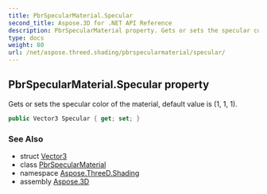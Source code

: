 ```yaml
---
title: PbrSpecularMaterial.Specular
second_title: Aspose.3D for .NET API Reference
description: PbrSpecularMaterial property. Gets or sets the specular color of the material default value is 1 1 1
type: docs
weight: 80
url: /net/aspose.threed.shading/pbrspecularmaterial/specular/
---
```

## PbrSpecularMaterial.Specular property

Gets or sets the specular color of the material, default value is (1, 1, 1).

```csharp
public Vector3 Specular { get; set; }
```

### See Also

* struct [Vector3](../../../aspose.threed.utilities/vector3/)
* class [PbrSpecularMaterial](../)
* namespace [Aspose.ThreeD.Shading](../../pbrspecularmaterial/)
* assembly [Aspose.3D](../../../)



